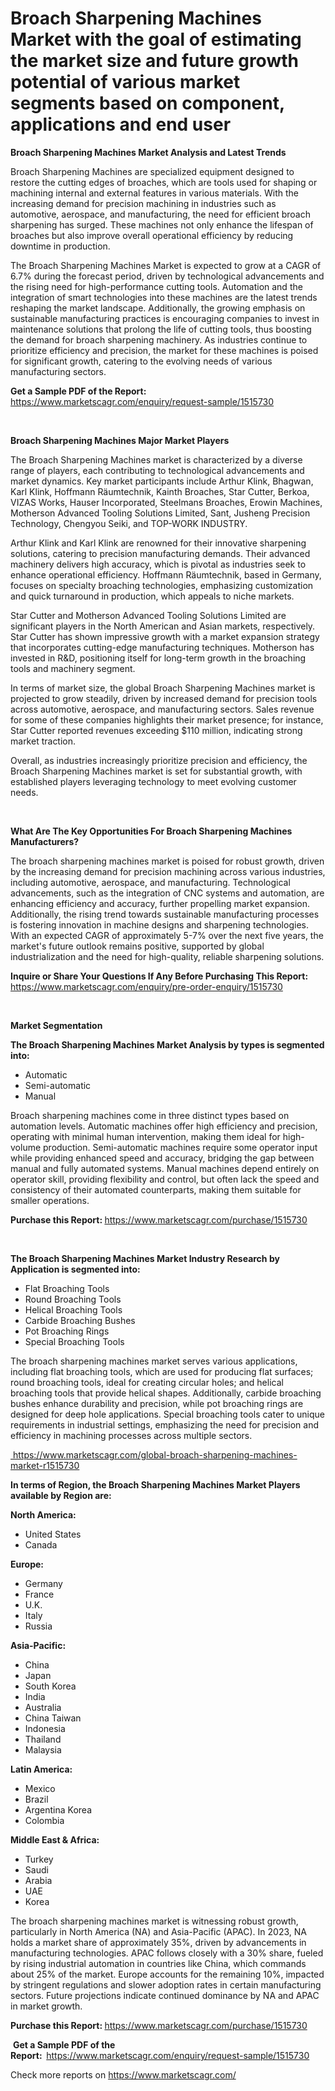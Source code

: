 <p><h1>Broach Sharpening Machines Market with the goal of estimating the market size and future growth potential of various market segments based on component, applications and end user</h1></p><p><strong>Broach Sharpening Machines Market Analysis and Latest Trends</strong></p>
<p><p>Broach Sharpening Machines are specialized equipment designed to restore the cutting edges of broaches, which are tools used for shaping or machining internal and external features in various materials. With the increasing demand for precision machining in industries such as automotive, aerospace, and manufacturing, the need for efficient broach sharpening has surged. These machines not only enhance the lifespan of broaches but also improve overall operational efficiency by reducing downtime in production.</p><p>The Broach Sharpening Machines Market is expected to grow at a CAGR of 6.7% during the forecast period, driven by technological advancements and the rising need for high-performance cutting tools. Automation and the integration of smart technologies into these machines are the latest trends reshaping the market landscape. Additionally, the growing emphasis on sustainable manufacturing practices is encouraging companies to invest in maintenance solutions that prolong the life of cutting tools, thus boosting the demand for broach sharpening machinery. As industries continue to prioritize efficiency and precision, the market for these machines is poised for significant growth, catering to the evolving needs of various manufacturing sectors.</p></p>
<p><strong>Get a Sample PDF of the Report:&nbsp;</strong> <a href="https://www.marketscagr.com/enquiry/request-sample/1515730?utm_campaign=3135&utm_medium=2&utm_source=Github&utm_content=ia&utm_term=11042025&utm_id=broach-sharpening-machines">https://www.marketscagr.com/enquiry/request-sample/1515730</a></p>
<p>&nbsp;</p>
<p><strong>Broach Sharpening Machines Major Market Players</strong></p>
<p><p>The Broach Sharpening Machines market is characterized by a diverse range of players, each contributing to technological advancements and market dynamics. Key market participants include Arthur Klink, Bhagwan, Karl Klink, Hoffmann Räumtechnik, Kainth Broaches, Star Cutter, Berkoa, VIZAS Works, Hauser Incorporated, Steelmans Broaches, Erowin Machines, Motherson Advanced Tooling Solutions Limited, Sant, Jusheng Precision Technology, Chengyou Seiki, and TOP-WORK INDUSTRY.</p><p>Arthur Klink and Karl Klink are renowned for their innovative sharpening solutions, catering to precision manufacturing demands. Their advanced machinery delivers high accuracy, which is pivotal as industries seek to enhance operational efficiency. Hoffmann Räumtechnik, based in Germany, focuses on specialty broaching technologies, emphasizing customization and quick turnaround in production, which appeals to niche markets.</p><p>Star Cutter and Motherson Advanced Tooling Solutions Limited are significant players in the North American and Asian markets, respectively. Star Cutter has shown impressive growth with a market expansion strategy that incorporates cutting-edge manufacturing techniques. Motherson has invested in R&D, positioning itself for long-term growth in the broaching tools and machinery segment. </p><p>In terms of market size, the global Broach Sharpening Machines market is projected to grow steadily, driven by increased demand for precision tools across automotive, aerospace, and manufacturing sectors. Sales revenue for some of these companies highlights their market presence; for instance, Star Cutter reported revenues exceeding $110 million, indicating strong market traction.</p><p>Overall, as industries increasingly prioritize precision and efficiency, the Broach Sharpening Machines market is set for substantial growth, with established players leveraging technology to meet evolving customer needs.</p></p>
<p>&nbsp;</p>
<p><strong>What Are The Key Opportunities For Broach Sharpening Machines Manufacturers?</strong></p>
<p><p>The broach sharpening machines market is poised for robust growth, driven by the increasing demand for precision machining across various industries, including automotive, aerospace, and manufacturing. Technological advancements, such as the integration of CNC systems and automation, are enhancing efficiency and accuracy, further propelling market expansion. Additionally, the rising trend towards sustainable manufacturing processes is fostering innovation in machine designs and sharpening technologies. With an expected CAGR of approximately 5-7% over the next five years, the market's future outlook remains positive, supported by global industrialization and the need for high-quality, reliable sharpening solutions.</p></p>
<p><strong>Inquire or Share Your Questions If Any Before Purchasing This Report:</strong> <a href="https://www.marketscagr.com/enquiry/pre-order-enquiry/1515730?utm_campaign=3135&utm_medium=2&utm_source=Github&utm_content=ia&utm_term=11042025&utm_id=broach-sharpening-machines">https://www.marketscagr.com/enquiry/pre-order-enquiry/1515730</a></p>
<p>&nbsp;</p>
<p><strong>Market Segmentation</strong></p>
<p><strong>The Broach Sharpening Machines Market Analysis by types is segmented into:</strong></p>
<p><ul><li>Automatic</li><li>Semi-automatic</li><li>Manual</li></ul></p>
<p><p>Broach sharpening machines come in three distinct types based on automation levels. Automatic machines offer high efficiency and precision, operating with minimal human intervention, making them ideal for high-volume production. Semi-automatic machines require some operator input while providing enhanced speed and accuracy, bridging the gap between manual and fully automated systems. Manual machines depend entirely on operator skill, providing flexibility and control, but often lack the speed and consistency of their automated counterparts, making them suitable for smaller operations.</p></p>
<p><strong>Purchase this Report:&nbsp;</strong><a href="https://www.marketscagr.com/purchase/1515730?utm_campaign=3135&utm_medium=2&utm_source=Github&utm_content=ia&utm_term=11042025&utm_id=broach-sharpening-machines">https://www.marketscagr.com/purchase/1515730</a></p>
<p>&nbsp;</p>
<p><strong>The Broach Sharpening Machines Market Industry Research by Application is segmented into:</strong></p>
<p><ul><li>Flat Broaching Tools</li><li>Round Broaching Tools</li><li>Helical Broaching Tools</li><li>Carbide Broaching Bushes</li><li>Pot Broaching Rings</li><li>Special Broaching Tools</li></ul></p>
<p><p>The broach sharpening machines market serves various applications, including flat broaching tools, which are used for producing flat surfaces; round broaching tools, ideal for creating circular holes; and helical broaching tools that provide helical shapes. Additionally, carbide broaching bushes enhance durability and precision, while pot broaching rings are designed for deep hole applications. Special broaching tools cater to unique requirements in industrial settings, emphasizing the need for precision and efficiency in machining processes across multiple sectors.</p></p>
<p><a href="https://www.marketscagr.com/global-broach-sharpening-machines-market-r1515730?utm_campaign=3135&utm_medium=2&utm_source=Github&utm_content=ia&utm_term=11042025&utm_id=broach-sharpening-machines">&nbsp;https://www.marketscagr.com/global-broach-sharpening-machines-market-r1515730</a></p>
<p><strong>In terms of Region, the Broach Sharpening Machines Market Players available by Region are:</strong></p>
<p>
    <p> <strong> North America: </strong>
        <ul>
            <li>United States</li>
            <li>Canada</li>
        </ul>
        </p> 
    <p> <strong> Europe: </strong>
        <ul>
            <li>Germany</li>
            <li>France</li>
            <li>U.K.</li>
            <li>Italy</li>
            <li>Russia</li>
        </ul>
        </p> 
    <p> <strong> Asia-Pacific: </strong>
        <ul>
            <li>China</li>
            <li>Japan</li>
            <li>South Korea</li>
            <li>India</li>
            <li>Australia</li>
            <li>China Taiwan</li>
            <li>Indonesia</li>
            <li>Thailand</li>
            <li>Malaysia</li>
        </ul>
        </p> 
    <p> <strong> Latin America: </strong>
        <ul>
            <li>Mexico</li>
            <li>Brazil</li>
            <li>Argentina Korea</li>
            <li>Colombia</li>
        </ul>
        </p> 
    <p> <strong> Middle East & Africa: </strong>
        <ul>
            <li>Turkey</li>
            <li>Saudi</li>
            <li>Arabia</li>
            <li>UAE</li>
            <li>Korea</li>
        </ul>
    </p>
    </p>
<p><p>The broach sharpening machines market is witnessing robust growth, particularly in North America (NA) and Asia-Pacific (APAC). In 2023, NA holds a market share of approximately 35%, driven by advancements in manufacturing technologies. APAC follows closely with a 30% share, fueled by rising industrial automation in countries like China, which commands about 25% of the market. Europe accounts for the remaining 10%, impacted by stringent regulations and slower adoption rates in certain manufacturing sectors. Future projections indicate continued dominance by NA and APAC in market growth.</p></p>
<p><strong>Purchase this Report: </strong><a href="https://www.marketscagr.com/purchase/1515730?utm_campaign=3135&utm_medium=2&utm_source=Github&utm_content=ia&utm_term=11042025&utm_id=broach-sharpening-machines">https://www.marketscagr.com/purchase/1515730</a></p>
<p>&nbsp;<strong>Get a Sample PDF of the Report:&nbsp;&nbsp;</strong><a href="https://www.marketscagr.com/enquiry/request-sample/1515730?utm_campaign=3135&utm_medium=2&utm_source=Github&utm_content=ia&utm_term=11042025&utm_id=broach-sharpening-machines">https://www.marketscagr.com/enquiry/request-sample/1515730</a></p>
<p><strong></strong></p>
<p>Check more reports on <a href="https://www.marketscagr.com/?utm_campaign=3135&utm_medium=2&utm_source=Github&utm_content=ia&utm_term=11042025&utm_id=broach-sharpening-machines">https://www.marketscagr.com/</a></p>